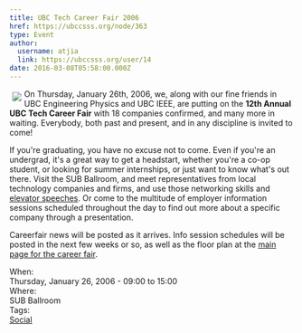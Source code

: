 ```yaml
---
title: UBC Tech Career Fair 2006 
href: https://ubccsss.org/node/363
type: Event
author:
  username: atjia
  link: https://ubccsss.org/user/14
date: 2016-03-08T05:58:00.000Z
---
```


<div class="field field-name-body field-type-text-with-summary field-label-hidden"><div class="field-items"><div class="field-item even"><p><a href="//cf06.ubccsss.org/"><img src="/files/cfbannersmall.jpg" hspace="5" vspace="5" align="left"></a>On Thursday, January 26th, 2006, we, along with our fine friends in UBC Engineering Physics and UBC IEEE, are putting on the <b>12th Annual UBC Tech Career Fair</b> with 18 companies confirmed, and many more in waiting.  Everybody, both past and present, and in any discipline is invited to come!</p>
<p>If you&apos;re graduating, you have no excuse not to come.  Even if you&apos;re an undergrad, it&apos;s a great way to get a headstart, whether you&apos;re a co-op student, or looking for summer internships, or just want to know what&apos;s out there.  Visit the SUB Ballroom, and meet representatives from local technology companies and firms, and use those networking skills and <a href="http://www.creativekeys.net/PowerfulPresentations/article1024.html">elevator speeches</a>.  Or come to the multitude of employer information sessions scheduled throughout the day to find out more about a specific company through a presentation.</p>
<p>Careerfair news will be posted as it arrives.  Info session schedules will be posted in the next few weeks or so, as well as the floor plan at the <a href="//cf06.ubccsss.org/" target="parent">main page for the career fair</a>.</p>
<!--break--></div></div></div><div class="field field-name-field-dates field-type-datetime field-label-above"><div class="field-label">When:&#xA0;</div><div class="field-items"><div class="field-item even"><span class="date-display-single">Thursday, January 26, 2006 - <span class="date-display-range"><span class="date-display-start">09:00</span> to <span class="date-display-end">15:00</span></span></span></div></div></div><div class="field field-name-field-location field-type-text field-label-above"><div class="field-label">Where:&#xA0;</div><div class="field-items"><div class="field-item even">SUB Ballroom</div></div></div>    <footer>
    <div class="field field-name-field-tags field-type-taxonomy-term-reference field-label-above"><div class="field-label">Tags:&#xA0;</div><div class="field-items"><div class="field-item even"><a href="/social">Social</a></div></div></div>      </footer>